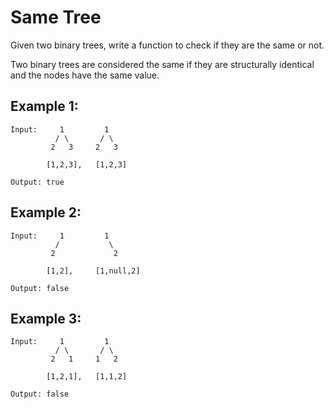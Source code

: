 # Same Tree

Given two binary trees, write a function to check if they are the same or not.

Two binary trees are considered the same if they are structurally identical and the nodes have the same value.

## Example 1:

```
Input:     1         1
          / \       / \
         2   3     2   3

        [1,2,3],   [1,2,3]

Output: true
```

## Example 2:

```
Input:     1         1
          /           \
         2             2

        [1,2],     [1,null,2]

Output: false
```

## Example 3:

```
Input:     1         1
          / \       / \
         2   1     1   2

        [1,2,1],   [1,1,2]

Output: false
```
